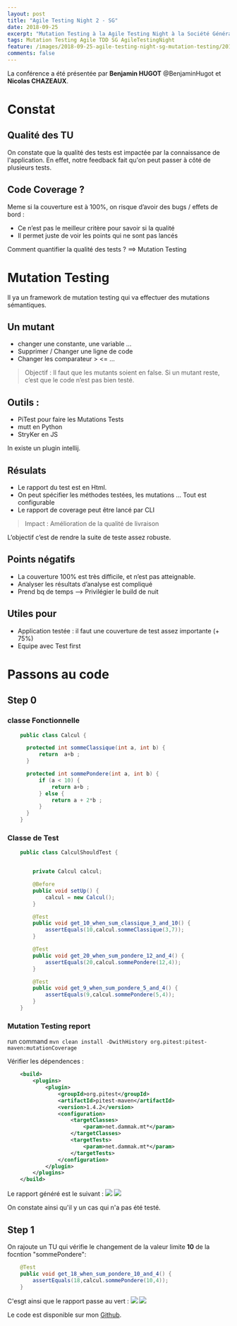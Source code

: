 ```yaml
---
layout: post
title: "Agile Testing Night 2 - SG"
date: 2018-09-25
excerpt: "Mutation Testing à la Agile Testing Night à la Société Générale"
tags: Mutation Testing Agile TDD SG AgileTestingNight
feature: /images/2018-09-25-agile-testing-night-sg-mutation-testing/2018-09-25-agile-testing-night-sg-mutation-testing-affiche.jpg
comments: false
---
```


La conférence a été présentée par __Benjamin HUGOT__ @BenjaminHugot et __Nicolas CHAZEAUX__.

# Constat

## Qualité des TU
On constate que la qualité des tests est impactée par la connaissance de l'application. En effet, notre feedback fait qu'on peut passer à côté de plusieurs tests.

## Code Coverage ?
Meme si la couverture est à 100%, on risque d’avoir des bugs / effets de bord :
* Ce n’est pas le meilleur critère pour savoir si la qualité
* Il permet juste de voir les points qui ne sont pas lancés

Comment quantifier la qualité des tests ?  ==> Mutation Testing

# Mutation Testing

Il ya un framework de mutation testing qui va effectuer des mutations sémantiques.

## Un mutant
* changer une constante, une variable …
* Supprimer / Changer une ligne de code
* Changer les comparateur > <= …

> Objectif : Il faut que les mutants soient en false. Si un mutant reste, c’est que le code n’est pas bien testé.


## Outils :
* PiTest pour faire les Mutations Tests
* mutt en Python
* StryKer en JS

In existe un plugin intellij.

## Résulats
* Le rapport du test est en Html.
* On peut spécifier les méthodes testées, les mutations … Tout est configurable
* Le rapport de coverage peut être lancé par CLI

> Impact : Amélioration de la qualité de livraison

L’objectif c’est de rendre la suite de teste assez robuste.

## Points négatifs
* La couverture 100% est très difficile, et n’est pas atteignable.
* Analyser les résultats d’analyse est compliqué
* Prend bq de temps —> Privilégier le build de nuit

## Utiles pour
* Application testée : il faut une couverture de test assez importante (+ 75%)
* Equipe avec Test first

# Passons au code

## Step 0

### classe Fonctionnelle

```java
    public class Calcul {

      protected int sommeClassique(int a, int b) {
          return  a+b ;
      }

      protected int sommePondere(int a, int b) {
          if (a < 10) {
              return a+b ;
          } else {
              return a + 2*b ;
          }
      }
    }
```

### Classe de Test

```java
    public class CalculShouldTest {


        private Calcul calcul;

        @Before
        public void setUp() {
            calcul = new Calcul();
        }

        @Test
        public void get_10_when_sum_classique_3_and_10() {
            assertEquals(10,calcul.sommeClassique(3,7));
        }

        @Test
        public void get_20_when_sum_pondere_12_and_4() {
            assertEquals(20,calcul.sommePondere(12,4));
        }

        @Test
        public void get_9_when_sum_pondere_5_and_4() {
            assertEquals(9,calcul.sommePondere(5,4));
        }
    }
```

### Mutation Testing report
run command ```mvn clean install -DwithHistory org.pitest:pitest-maven:mutationCoverage```

Vérifier les dépendences :
```xml
    <build>
        <plugins>
            <plugin>
                <groupId>org.pitest</groupId>
                <artifactId>pitest-maven</artifactId>
                <version>1.4.2</version>
                <configuration>
                    <targetClasses>
                        <param>net.dammak.mt*</param>
                    </targetClasses>
                    <targetTests>
                        <param>net.dammak.mt*</param>
                    </targetTests>
                </configuration>
            </plugin>
        </plugins>
    </build>
```

Le rapport généré est le suivant :
<img src="{{ site.url }}/images/2018-09-25-agile-testing-night-sg-mutation-testing/step0-overview.png">
<img src="{{ site.url }}/images/2018-09-25-agile-testing-night-sg-mutation-testing/step0-mutant.png">


On constate ainsi qu'il y un cas qui n'a pas été testé.


## Step 1
On rajoute un TU qui vérifie le changement de la valeur limite __10__ de la focntion "sommePondere":
```java
    @Test
    public void get_18_when_sum_pondere_10_and_4() {
        assertEquals(18,calcul.sommePondere(10,4));
    }
```

C'esgt ainsi que le rapport passe au vert :
<img src="{{ site.url }}/images/2018-09-25-agile-testing-night-sg-mutation-testing/step1-overview.png">
<img src="{{ site.url }}/images/2018-09-25-agile-testing-night-sg-mutation-testing/step1-mutant.png">


Le code est disponible sur mon [Github](https://github.com/Ahdak/mutation-testing).
